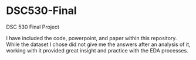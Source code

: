 # DSC530-Final
DSC 530 Final Project

I have included the code, powerpoint, and paper within this repository. 
While the dataset I chose did not give me the answers after an analysis of it, working with it provided great insight and practice with the 
  EDA processes.
